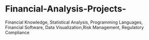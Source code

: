 # Financial-Analysis-Projects-
Financial Knowledge, Statistical Analysis, Programming Languages, Financial Software, Data Visualization,Risk Management, Regulatory Compliance
